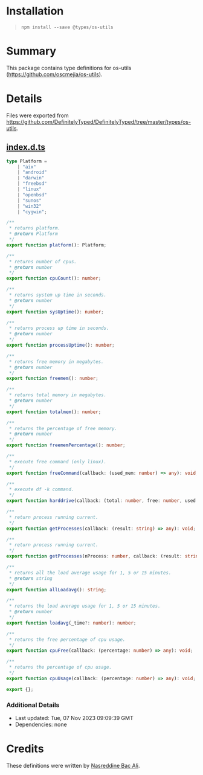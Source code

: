 # Installation
> `npm install --save @types/os-utils`

# Summary
This package contains type definitions for os-utils (https://github.com/oscmejia/os-utils).

# Details
Files were exported from https://github.com/DefinitelyTyped/DefinitelyTyped/tree/master/types/os-utils.
## [index.d.ts](https://github.com/DefinitelyTyped/DefinitelyTyped/tree/master/types/os-utils/index.d.ts)
````ts
type Platform =
    | "aix"
    | "android"
    | "darwin"
    | "freebsd"
    | "linux"
    | "openbsd"
    | "sunos"
    | "win32"
    | "cygwin";

/**
 * returns platform.
 * @return Platform
 */
export function platform(): Platform;

/**
 * returns number of cpus.
 * @return number
 */
export function cpuCount(): number;

/**
 * returns system up time in seconds.
 * @return number
 */
export function sysUptime(): number;

/**
 * returns process up time in seconds.
 * @return number
 */
export function processUptime(): number;

/**
 * returns free memory in megabytes.
 * @return number
 */
export function freemem(): number;

/**
 * returns total memory in megabytes.
 * @return number
 */
export function totalmem(): number;

/**
 * returns the percentage of free memory.
 * @return number
 */
export function freememPercentage(): number;

/**
 * execute free command (only linux).
 */
export function freeCommand(callback: (used_mem: number) => any): void;

/**
 * execute df -k command.
 */
export function harddrive(callback: (total: number, free: number, used: number) => any): void;

/**
 * return process running current.
 */
export function getProcesses(callback: (result: string) => any): void;

/**
 * return process running current.
 */
export function getProcesses(nProcess: number, callback: (result: string) => any): void;

/**
 * returns all the load average usage for 1, 5 or 15 minutes.
 * @return string
 */
export function allLoadavg(): string;

/**
 * returns the load average usage for 1, 5 or 15 minutes.
 * @return number
 */
export function loadavg(_time?: number): number;

/**
 * returns the free percentage of cpu usage.
 */
export function cpuFree(callback: (percentage: number) => any): void;

/**
 * returns the percentage of cpu usage.
 */
export function cpuUsage(callback: (percentage: number) => any): void;

export {};

````

### Additional Details
 * Last updated: Tue, 07 Nov 2023 09:09:39 GMT
 * Dependencies: none

# Credits
These definitions were written by [Nasreddine Bac Ali](https://github.com/bacali95).
